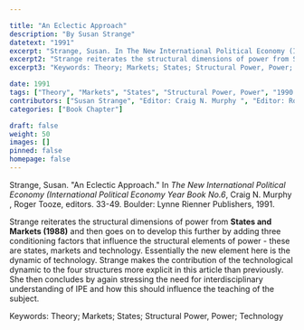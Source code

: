 ```yaml
---

title: "An Eclectic Approach"
description: "By Susan Strange"
datetext: "1991"
excerpt: "Strange, Susan. In The New International Political Economy (International Political Economy Year Book No. 6). Craig N. Murphy, Roger Tooze, editors. 33-49. Boulder: Lynne Rienner Publishers, 1991."
excerpt2: "Strange reiterates the structural dimensions of power from States and Markets (1988) and then goes on to develop this further by adding three conditioning factors that influence the structural elements of power - these are states, markets and technology. Essentially the new element here is the dynamic of technology. Strange makes the contribution of the technological dynamic to the four structures more explicit in this article than previously. She then concludes by again stressing the need for interdisciplinary understanding of IPE and how this should influence the teaching of the subject."
excerpt3: "Keywords: Theory; Markets; States; Structural Power, Power; Technology"

date: 1991
tags: ["Theory", "Markets", "States", "Structural Power, Power", "1990's", "Susan Strange"]
contributors: ["Susan Strange", "Editor: Craig N. Murphy ", "Editor: Roger Tooze"]
categories: ["Book Chapter"]

draft: false
weight: 50
images: []
pinned: false
homepage: false
---
```


Strange, Susan. "An Eclectic Approach." In *The New International Political Economy (International Political Economy Year Book No.6*, Craig N. Murphy , Roger Tooze, editors. 33-49. Boulder: Lynne Rienner Publishers, 1991.

Strange reiterates the structural dimensions of power from **States and Markets (1988)** and then goes on to develop this further by adding three conditioning factors that influence the structural elements of power - these are states, markets and technology. Essentially the new element here is the dynamic of technology. Strange makes the contribution of the technological dynamic to the four structures more explicit in this article than previously. She then concludes by again stressing the need for interdisciplinary understanding of IPE and how this should influence the teaching of the subject.

Keywords: Theory; Markets; States; Structural Power, Power; Technology

